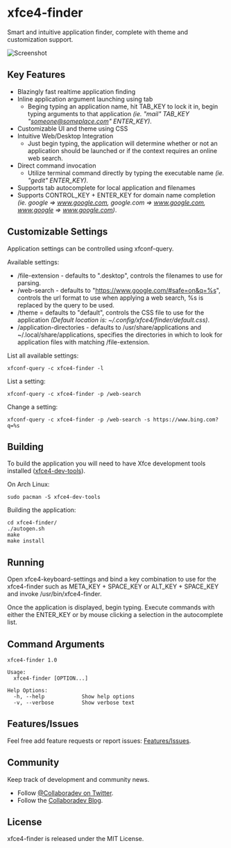 # xfce4-finder
Smart and intuitive application finder, complete with theme and customization support.

![Screenshot](https://cloud.githubusercontent.com/assets/7003154/20498215/3f256b5c-affa-11e6-9f6f-9fcdc8b94f08.png)

## Key Features
- Blazingly fast realtime application finding
- Inline application argument launching using tab
    - Beging typing an application name, hit TAB_KEY to lock it in, begin typing arguments to that application *(ie. "mail" TAB_KEY "someone@someplace.com" ENTER_KEY)*.
- Customizable UI and theme using CSS
- Intuitive Web/Desktop Integration
    - Just begin typing, the application will determine whether or not an application should be launched or if the context requires an online web search.
- Direct command invocation
    - Utilize terminal command directly by typing the executable name *(ie. "gedit" ENTER_KEY)*.
- Supports tab autocomplete for local application and filenames
- Supports CONTROL_KEY + ENTER_KEY for domain name completion *(ie. google => www.google.com, google.com => www.google.com, www.google => www.google.com)*.

## Customizable Settings
Application settings can be controlled using xfconf-query.

Available settings:
- /file-extension - defaults to ".desktop", controls the filenames to use for parsing.
- /web-search - defaults to "https://www.google.com/#safe=on&q=%s", controls the url format to use when applying a web search, %s is replaced by the query to be used.
- /theme = defaults to "default", controls the CSS file to use for the application *(Default location is: ~/.config/xfce4/finder/default.css)*.
- /application-directories - defaults to /usr/share/applications and ~/.local/share/applications, specifies the directories in which to look for application files with matching /file-extension.

List all available settings:

    xfconf-query -c xfce4-finder -l

List a setting:

    xfconf-query -c xfce4-finder -p /web-search

Change a setting:

    xfconf-query -c xfce4-finder -p /web-search -s https://www.bing.com?q=%s

## Building
To build the application you will need to have Xfce development tools installed ([xfce4-dev-tools](http://www.xfce.org/)).

On Arch Linux:

    sudo pacman -S xfce4-dev-tools

Building the application:

    cd xfce4-finder/
    ./autogen.sh
    make
    make install

## Running
Open xfce4-keyboard-settings and bind a key combination to use for the xfce4-finder such as META_KEY + SPACE_KEY or ALT_KEY + SPACE_KEY and invoke /usr/bin/xfce4-finder.

Once the application is displayed, begin typing.  Execute commands with either the ENTER_KEY or by mouse clicking a selection in the autocomplete list.

## Command Arguments

    xfce4-finder 1.0

    Usage:
      xfce4-finder [OPTION...]

    Help Options:
      -h, --help	        Show help options
      -v, --verbose         Show verbose text

## Features/Issues
Feel free add feature requests or report issues: [Features/Issues](https://github.com/godlikemouse/xfce4-finder/issues).

## Community

Keep track of development and community news.

* Follow [@Collaboradev on Twitter](https://twitter.com/collaboradev).
* Follow the [Collaboradev Blog](http://www.collaboradev.com).

## License

xfce4-finder is released under the MIT License.
